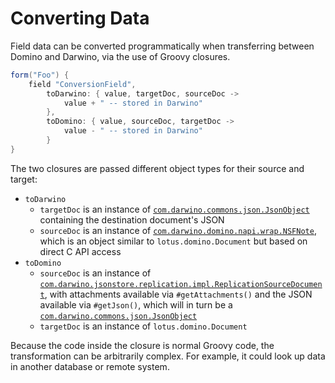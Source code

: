 # Converting Data

Field data can be converted programmatically when transferring between Domino and Darwino, via the use of Groovy closures.

```groovy
form("Foo") {
    field "ConversionField",
        toDarwino: { value, targetDoc, sourceDoc ->
            value + " -- stored in Darwino"
        },
        toDomino: { value, sourceDoc, targetDoc ->
            value - " -- stored in Darwino"
        }
}
```

The two closures are passed different object types for their source and target:

- `toDarwino`
    - `targetDoc` is an instance of [`com.darwino.commons.json.JsonObject`](https://documentation.darwino.com/doc/javadoc/platform/com/darwino/commons/json/JsonObject.html) containing the destination document's JSON
    - `sourceDoc` is an instance of [`com.darwino.domino.napi.wrap.NSFNote`](https://documentation.darwino.com/doc/javadoc/domino/com/darwino/domino/napi/wrap/NSFNote.html), which is an object similar to `lotus.domino.Document` but based on direct C API access
- `toDomino`
    - `sourceDoc` is an instance of [`com.darwino.jsonstore.replication.impl.ReplicationSourceDocument`](https://documentation.darwino.com/doc/javadoc/platform/com/darwino/jsonstore/replication/impl/ReplicationSourceDocument.html), with attachments available via `#getAttachments()` and the JSON available via `#getJson()`, which will in turn be a [`com.darwino.commons.json.JsonObject`](https://documentation.darwino.com/doc/javadoc/platform/com/darwino/commons/json/JsonObject.html)
    - `targetDoc` is an instance of `lotus.domino.Document`

Because the code inside the closure is normal Groovy code, the transformation can be arbitrarily complex. For example, it could look up data in another database or remote system.